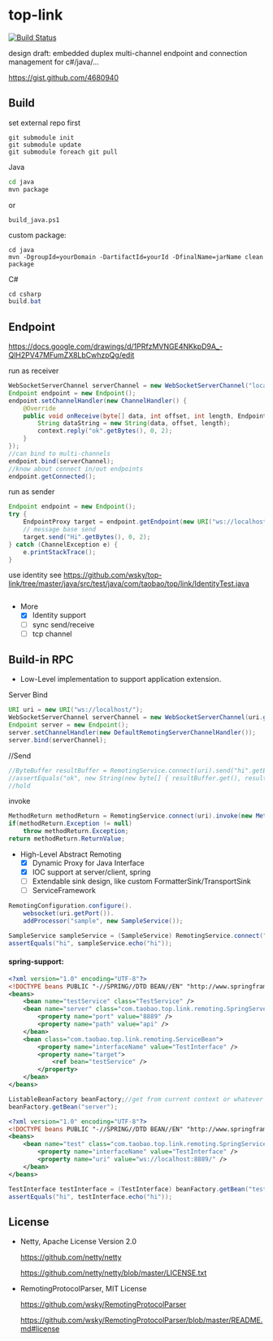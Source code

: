 top-link
========

[![Build Status](https://travis-ci.org/wsky/top-link.png?branch=master)](https://travis-ci.org/wsky/top-link)

design draft: embedded duplex multi-channel endpoint and connection management for c#/java/...

https://gist.github.com/4680940

## Build

set external repo first
```
git submodule init
git submodule update
git submodule foreach git pull
```

Java
```bash
cd java
mvn package
```

or

```shell
build_java.ps1
```

custom package:
```shell
cd java
mvn -DgroupId=yourDomain -DartifactId=yourId -DfinalName=jarName clean package
```

C#
```c#
cd csharp
build.bat
```

## Endpoint

https://docs.google.com/drawings/d/1PRfzMVNGE4NKkpD9A_-QlH2PV47MFumZX8LbCwhzpQg/edit

run as receiver
```java
WebSocketServerChannel serverChannel = new WebSocketServerChannel("localhost", 8080);
Endpoint endpoint = new Endpoint();
endpoint.setChannelHandler(new ChannelHandler() {
	@Override
	public void onReceive(byte[] data, int offset, int length, EndpointContext context) {
		String dataString = new String(data, offset, length);
		context.reply("ok".getBytes(), 0, 2);
	}
});
//can bind to multi-channels
endpoint.bind(serverChannel);
//know about connect in/out endpoints
endpoint.getConnected();
```

run as sender
```java
Endpoint endpoint = new Endpoint();
try {
	EndpointProxy target = endpoint.getEndpoint(new URI("ws://localhost:8080/link"));
	// message base send
	target.send("Hi".getBytes(), 0, 2);
} catch (ChannelException e) {
	e.printStackTrace();
}
```

use identity
see https://github.com/wsky/top-link/tree/master/java/src/test/java/com/taobao/top/link/IdentityTest.java
```java

```

- More
	- [X] Identity support
	- [ ] sync send/receive
	- [ ] tcp channel

## Build-in RPC

- Low-Level implementation to support application extension.

Server Bind
```java
URI uri = new URI("ws://localhost/");
WebSocketServerChannel serverChannel = new WebSocketServerChannel(uri.getHost(), uri.getPort());
Endpoint server = new Endpoint();
server.setChannelHandler(new DefaultRemotingServerChannelHandler());
server.bind(serverChannel);
```

//Send
```java
//ByteBuffer resultBuffer = RemotingService.connect(uri).send("hi".getBytes(), 0, 2);
//assertEquals("ok", new String(new byte[] { resultBuffer.get(), resultBuffer.get() }));
//hold
```

invoke
```java
MethodReturn methodReturn = RemotingService.connect(uri).invoke(new MethodCall());
if(methodReturn.Exception != null)
	throw methodReturn.Exception;
return methodReturn.ReturnValue;
```

- High-Level Abstract Remoting
	- [X] Dynamic Proxy for Java Interface
	- [X] IOC support at server/client, spring
	- [ ] Extendable sink design, like custom FormatterSink/TransportSink
	- [ ] ServiceFramework

```java
RemotingConfiguration.configure().
	websocket(uri.getPort()).
	addProcessor("sample", new SampleService());

SampleService sampleService = (SampleService) RemotingService.connect("ws://localhost/sample", SampleService.class);
assertEquals("hi", sampleService.echo("hi"));
```

#### spring-support:

```xml
<?xml version="1.0" encoding="UTF-8"?>
<!DOCTYPE beans PUBLIC "-//SPRING//DTD BEAN//EN" "http://www.springframework.org/dtd/spring-beans.dtd">
<beans>
	<bean name="testService" class="TestService" />
	<bean name="server" class="com.taobao.top.link.remoting.SpringServerBean">
		<property name="port" value="8889" />
		<property name="path" value="api" />
	</bean>
	<bean class="com.taobao.top.link.remoting.ServiceBean">
		<property name="interfaceName" value="TestInterface" />
		<property name="target">
			<ref bean="testService" />
		</property>
	</bean>
</beans>
```

```java
ListableBeanFactory beanFactory;//get from current context or whatever
beanFactory.getBean("server");
```

```xml
<?xml version="1.0" encoding="UTF-8"?>
<!DOCTYPE beans PUBLIC "-//SPRING//DTD BEAN//EN" "http://www.springframework.org/dtd/spring-beans.dtd">
<beans>
	<bean name="test" class="com.taobao.top.link.remoting.SpringServiceProxyBean">
		<property name="interfaceName" value="TestInterface" />
		<property name="uri" value="ws://localhost:8889/" />
	</bean>
</beans>
```

```java
TestInterface testInterface = (TestInterface) beanFactory.getBean("test");
assertEquals("hi", testInterface.echo("hi"));
```

## License

- Netty, Apache License Version 2.0

	https://github.com/netty/netty

	https://github.com/netty/netty/blob/master/LICENSE.txt

- RemotingProtocolParser, MIT License

	https://github.com/wsky/RemotingProtocolParser

	https://github.com/wsky/RemotingProtocolParser/blob/master/README.md#license

